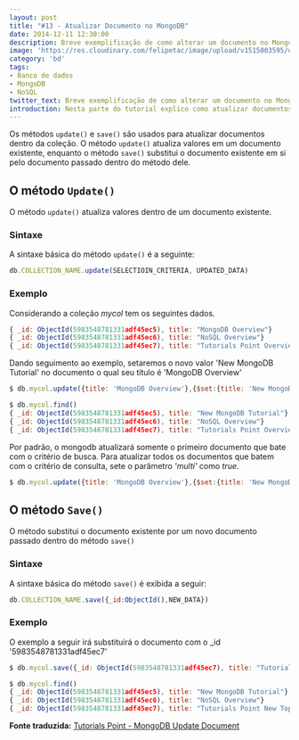 ```yaml
---
layout: post
title: "#13 - Atualizar Documento no MongoDB"
date: 2014-12-11 12:30:00
description: Breve exemplificação de como alterar um documento no MongoDB.
image: 'https://res.cloudinary.com/felipetac/image/upload/v1515003595/update_tdxk1x.png'
category: 'bd'
tags:
- Banco de dados
- MongoDB
- NoSQL
twitter_text: Breve exemplificação de como alterar um documento no MongoDB.
introduction: Nesta parte do tutorial explico como atualizar documentos dentro de uma coleção no MongoDB.
---
```

Os métodos ```update()``` e ```save()``` são usados para atualizar documentos dentro da coleção. O método ```update()``` atualiza valores em um documento existente, enquanto o método ```save()``` substitui o documento existente em si pelo documento passado dentro do método dele.

## O método ```Update()```

O método ```update()``` atualiza valores dentro de um documento existente.

### Sintaxe

A sintaxe básica do método ```update()``` é a seguinte:

```js
db.COLLECTION_NAME.update(SELECTIOIN_CRITERIA, UPDATED_DATA)
```

### Exemplo

Considerando a coleção *mycol* tem os seguintes dados.

```js
{ _id: ObjectId(5983548781331adf45ec5), title: "MongoDB Overview"}
{ _id: ObjectId(5983548781331adf45ec6), title: "NoSQL Overview"}
{ _id: ObjectId(5983548781331adf45ec7), title: "Tutorials Point Overview"}
```

Dando seguimento ao exemplo, setaremos o novo valor 'New MongoDB Tutorial' no documento o qual seu título é 'MongoDB Overview'

```js
$ db.mycol.update({title: 'MongoDB Overview'},{$set:{title: 'New MongoDB Tutorial'}})

$ db.mycol.find()
{ _id: ObjectId(5983548781331adf45ec5), title: "New MongoDB Tutorial"}
{ _id: ObjectId(5983548781331adf45ec6), title: "NoSQL Overview"}
{ _id: ObjectId(5983548781331adf45ec7), title: "Tutorials Point Overview"}
```

Por padrão, o mongodb atualizará somente o primeiro documento que bate com o critério de busca. Para atualizar todos os documentos que batem com o critério de consulta, sete o parâmetro *'multi'* como *true*.

```js
$ db.mycol.update({title: 'MongoDB Overview'},{$set:{title: 'New MongoDB Tutorial'}},{multi:true})
```
## O método ```Save()```

O método substitui o documento existente por um novo documento passado dentro do método ```save()```

### Sintaxe

A sintaxe básica do método ```save()``` é exibida a seguir:

```js
db.COLLECTION_NAME.save({_id:ObjectId(),NEW_DATA})
```

### Exemplo

O exemplo a seguir irá substituirá o documento com o _id '5983548781331adf45ec7'

```js
$ db.mycol.save({_id: ObjectId(5983548781331adf45ec7), title: "Tutorials Point New Topic", by: "Tutorials Point"})

$ db.mycol.find()
{ _id: ObjectId(5983548781331adf45ec5), title: "New MongoDB Tutorial"}
{ _id: ObjectId(5983548781331adf45ec6), title: "NoSQL Overview"}
{ _id: ObjectId(5983548781331adf45ec7), title: "Tutorials Point New Topic", by: "Tutorials Point"}
```

**Fonte traduzida:** [Tutorials Point - MongoDB Update Document](http://www.tutorialspoint.com/mongodb/mongodb_update_document.htm)
